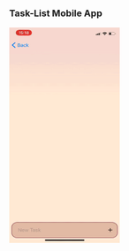 ### Task-List Mobile App

<img src="https://github.com/noymashat/Task-List/blob/master/assets/tasklist.gif" width="200" height="390" />
